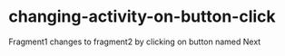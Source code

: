 # changing-activity-on-button-click
Fragment1 changes to fragment2 by clicking on button named Next
